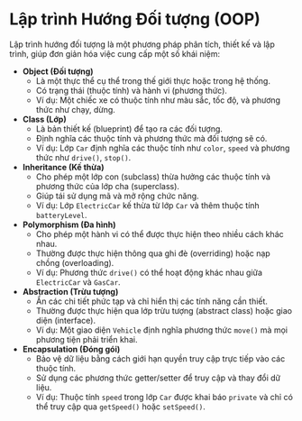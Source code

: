 # Lập trình Hướng Đối tượng (OOP)

Lập trình hướng đối tượng là một phương pháp phân tích, thiết kế và lập trình, giúp đơn giản hóa việc cung cấp một số khái niệm:

- **Object (Đối tượng)**
    - Là một thực thể cụ thể trong thế giới thực hoặc trong hệ thống.
    - Có trạng thái (thuộc tính) và hành vi (phương thức).
    - Ví dụ: Một chiếc xe có thuộc tính như màu sắc, tốc độ, và phương thức như chạy, dừng.
- **Class (Lớp)**
    - Là bản thiết kế (blueprint) để tạo ra các đối tượng.
    - Định nghĩa các thuộc tính và phương thức mà đối tượng sẽ có.
    - Ví dụ: Lớp `Car` định nghĩa các thuộc tính như `color`, `speed` và phương thức như `drive()`, `stop()`.
- **Inheritance (Kế thừa)**
    - Cho phép một lớp con (subclass) thừa hưởng các thuộc tính và phương thức của lớp cha (superclass).
    - Giúp tái sử dụng mã và mở rộng chức năng.
    - Ví dụ: Lớp `ElectricCar` kế thừa từ lớp `Car` và thêm thuộc tính `batteryLevel`.
- **Polymorphism (Đa hình)**
    - Cho phép một hành vi có thể được thực hiện theo nhiều cách khác nhau.
    - Thường được thực hiện thông qua ghi đè (overriding) hoặc nạp chồng (overloading).
    - Ví dụ: Phương thức `drive()` có thể hoạt động khác nhau giữa `ElectricCar` và `GasCar`.
- **Abstraction (Trừu tượng)**
    - Ẩn các chi tiết phức tạp và chỉ hiển thị các tính năng cần thiết.
    - Thường được thực hiện qua lớp trừu tượng (abstract class) hoặc giao diện (interface).
    - Ví dụ: Một giao diện `Vehicle` định nghĩa phương thức `move()` mà mọi phương tiện phải triển khai.
- **Encapsulation (Đóng gói)**
    - Bảo vệ dữ liệu bằng cách giới hạn quyền truy cập trực tiếp vào các thuộc tính.
    - Sử dụng các phương thức getter/setter để truy cập và thay đổi dữ liệu.
    - Ví dụ: Thuộc tính `speed` trong lớp `Car` được khai báo `private` và chỉ có thể truy cập qua `getSpeed()` hoặc `setSpeed()`.